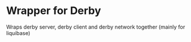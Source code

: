 # Wrapper for Derby
Wraps derby server, derby client and derby network together (mainly for liquibase)
